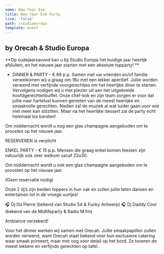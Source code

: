```yaml
---
name: New Year Eve
title: New Year Eve Party
live: 'false'
path: /studioeuropa
template: event
---
```

## **by Orecah & Studio Europa**

**Op oudejaarsavond kan u bij Studio Europa het huidige jaar heerlijk afsluiten, en het nieuwe jaar starten met een absolute topparty! **

* DINNER & PARTY - € 89 p.p.
  Samen met uw vrienden en/of familie verwelkomen wij u graag om 18u met een lekker aperitief. Jullie worden verwend met verfijnde voorgerechtjes om het heerlijke diner te starten. 
  Vervolgens nodigen wij u met plezier uit aan het uitgebreide hoofdgerechtenbuffet. Onze chef-kok en zijn team zorgen er voor dat jullie naar hartelust kunnen genieten van de meest heerlijke en smaakvolle gerechten. 
  Nadien zal de muziek al wat luider gaan voor wie niet meer kan stilzitten. Maar na het heerlijke dessert zal de party echt helemaal los barsten!

Om middernacht wordt u nog een glas champagne aangeboden om te proosten op het nieuwe jaar. 

RESERVEREN is verplicht

ENKEL PARTY - € 15 p.p.
Mensen die graag enkel komen feesten zijn natuurlijk ook zeer welkom vanaf 22u30. 

Om middernacht wordt u ook een glas champagne aangeboden om te proosten op het nieuwe jaar. 

(Geen reservatie nodig) 

Onze 2 dj’s zijn beiden toppers in hun vak en zullen jullie laten dansen en entertainen tot in de vroege uurtjes! 

🎧 Dj Da Pierre (bekend van Studio 54 & Funky Antwerp)
🎧 Dj Daddy Cool (bekend van de Midlifeparty & Radio M fm)

Ambiance verzekerd! 

Voor het dinner werken wij samen met Orecah. Jullie smaakpapillen zullen worden verwend, want Orecah staat bekend voor hun exclusieve catering waar smaak primeert, maar mét oog voor detail op het bord. Ze toveren de meest lekkere en verfijnde gerechten op tafel.
